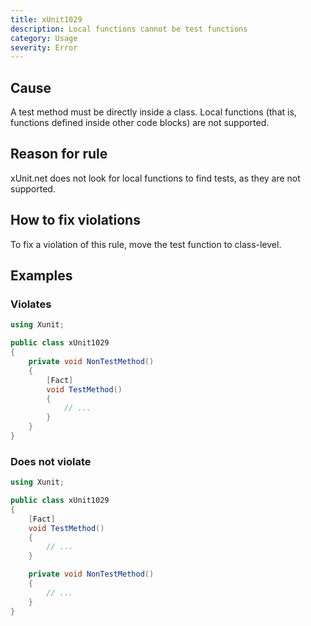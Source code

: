 ```yaml
---
title: xUnit1029
description: Local functions cannot be test functions
category: Usage
severity: Error
---
```


## Cause

A test method must be directly inside a class. Local functions (that is, functions defined inside other code blocks)
are not supported.

## Reason for rule

xUnit.net does not look for local functions to find tests, as they are not supported.

## How to fix violations

To fix a violation of this rule, move the test function to class-level.

## Examples

### Violates

```csharp
using Xunit;

public class xUnit1029
{
    private void NonTestMethod()
    {
        [Fact]
        void TestMethod()
        {
            // ...
        }
    }
}
```

### Does not violate

```csharp
using Xunit;

public class xUnit1029
{
    [Fact]
    void TestMethod()
    {
        // ...
    }

    private void NonTestMethod()
    {
        // ...
    }
}
```

